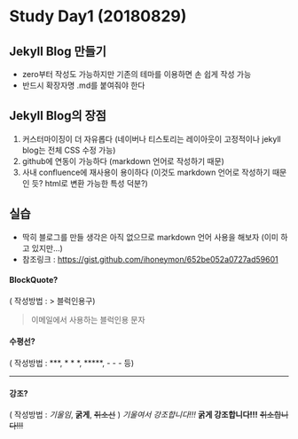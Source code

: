 Study Day1 (20180829)
=====================

## Jekyll Blog 만들기
- zero부터 작성도 가능하지만 기존의 테마를 이용하면 손 쉽게 작성 가능
- 반드시 확장자명 .md를 붙여줘야 한다


## Jekyll Blog의 장점
1. 커스터마이징이 더 자유롭다 (네이버나 티스토리는 레이아웃이 고정적이나 jekyll blog는 전체 CSS 수정 가능)
2. github에 연동이 가능하다 (markdown 언어로 작성하기 때문)
3. 사내 confluence에 재사용이 용이하다 (이것도 markdown 언어로 작성하기 때문인 듯? html로 변환 가능한 특성 덕분?)


## 실습
- 딱히 블로그를 만들 생각은 아직 없으므로 markdown 언어 사용을 해보자 (이미 하고 있지만...)
- 참조링크 : <https://gist.github.com/ihoneymon/652be052a0727ad59601>

#### BlockQuote?
( 작성방법 : > 블럭인용구)
> 이메일에서 사용하는 블럭인용 문자
#### 수평선?
( 작성방법 : ***, * * *, *****, - - - 등)
***
#### 강조?
( 작성방법 : *기울임*, **굵게**, ~~취소선~~ )
*기울여서 강조합니다!!!*
**굵게 강조합니다!!!**
~~취소합니다!!!~~

